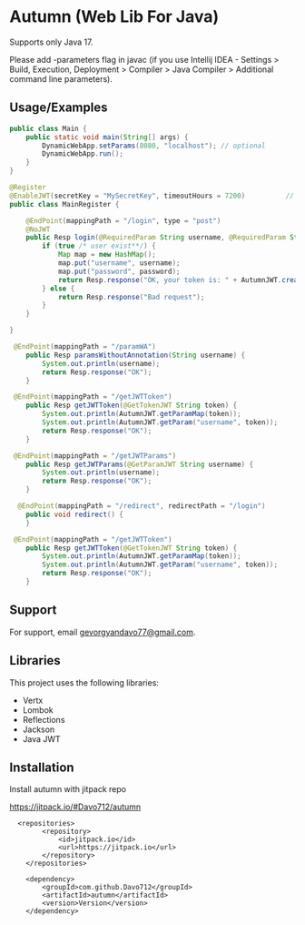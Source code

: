 
# Autumn (Web Lib For Java)

Supports only Java 17.


Please add -parameters flag in javac (if you use Intellij IDEA - Settings > Build, Execution, Deployment > Compiler > Java Compiler > Additional command line parameters).




## Usage/Examples

```java
public class Main {
    public static void main(String[] args) {
        DynamicWebApp.setParams(8080, "localhost"); // optional
        DynamicWebApp.run();
    }
}
```

```java
@Register
@EnableJWT(secretKey = "MySecretKey", timeoutHours = 7200)          // need for only one any class, this annotation is global
public class MainRegister {

    @EndPoint(mappingPath = "/login", type = "post")
    @NoJWT
    public Resp login(@RequiredParam String username, @RequiredParam String password) {
        if (true /* user exist**/) {
            Map map = new HashMap();
            map.put("username", username);
            map.put("password", password);
            return Resp.response("OK, your token is: " + AutumnJWT.createJWT(map));
        } else {
            return Resp.response("Bad request");
        }
    }

}
```

```java
 @EndPoint(mappingPath = "/paramWA")
    public Resp paramsWithoutAnnotation(String username) {
        System.out.println(username);
        return Resp.response("OK");
    }
```

```java
 @EndPoint(mappingPath = "/getJWTToken")
    public Resp getJWTToken(@GetTokenJWT String token) {
        System.out.println(AutumnJWT.getParamMap(token));
        System.out.println(AutumnJWT.getParam("username", token));
        return Resp.response("OK");
    }
```


```java
 @EndPoint(mappingPath = "/getJWTParams")
    public Resp getJWTParams(@GetParamJWT String username) {
        System.out.println(username);
        return Resp.response("OK");
    }
```


```java
  @EndPoint(mappingPath = "/redirect", redirectPath = "/login")
    public void redirect() {
    }
```
 
```java
 @EndPoint(mappingPath = "/getJWTToken")
    public Resp getJWTToken(@GetTokenJWT String token) {
        System.out.println(AutumnJWT.getParamMap(token));
        System.out.println(AutumnJWT.getParam("username", token));
        return Resp.response("OK");
    }
```



## Support

For support, email gevorgyandavo77@gmail.com.


## Libraries

This project uses the following libraries:

- Vertx
- Lombok
- Reflections
- Jackson
- Java JWT


## Installation

Install autumn with jitpack repo

https://jitpack.io/#Davo712/autumn

```maven
  <repositories>
		<repository>
		    <id>jitpack.io</id>
		    <url>https://jitpack.io</url>
		</repository>
	</repositories>

    <dependency>
	    <groupId>com.github.Davo712</groupId>
	    <artifactId>autumn</artifactId>
	    <version>Version</version>
	</dependency>
```
    
